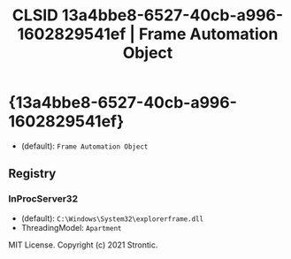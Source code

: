 ﻿---
title: "CLSID 13a4bbe8-6527-40cb-a996-1602829541ef | Frame Automation Object"
excerpt: What is COM-Object CLSID 13a4bbe8-6527-40cb-a996-1602829541ef?
---

# {13a4bbe8-6527-40cb-a996-1602829541ef}

* (default): `Frame Automation Object`

## Registry


### InProcServer32

* (default): `C:\Windows\System32\explorerframe.dll`
* ThreadingModel: `Apartment`

MIT License. Copyright (c) 2021 Strontic.


